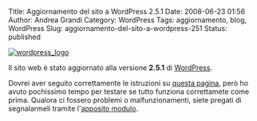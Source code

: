 Title: Aggiornamento del sito a WordPress 2.5.1
Date: 2008-06-23 01:56
Author: Andrea Grandi
Category: WordPress
Tags: aggiornamento, blog, WordPress
Slug: aggiornamento-del-sito-a-wordpress-251
Status: published

[![]({static}/images/2008/02/wordpress-logo.jpg "wordpress_logo")]()

Il sito web è stato aggiornato alla versione **2.5.1** di
[WordPress](http://www.wordpress.org).

Dovrei aver seguito correttamente le istruzioni su [questa pagina](http://codex.wordpress.org/Upgrading_WordPress_Extended), però
ho avuto pochissimo tempo per testare se tutto funziona correttamete
come prima. Qualora ci fossero problemi o malfunzionamenti, siete
pregati di segnalarmeli tramite l'[apposito modulo](http://www.andreagrandi.it/contact-me/).
